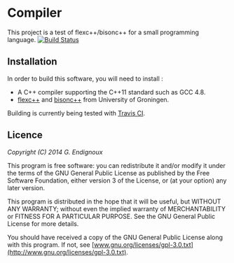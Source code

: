 # Compiler

This project is a test of flexc++/bisonc++ for a small programming language. [![Build Status](https://travis-ci.org/gendx/compiler.png?branch=master)](https://travis-ci.org/gendx/compiler)


## Installation

In order to build this software, you will need to install :
* A C++ compiler supporting the C++11 standard such as GCC 4.8.
* [flexc++](http://flexcpp.sourceforge.net/) and [bisonc++](http://bisoncpp.sourceforge.net/) from University of Groningen.

Building is currently being tested with [Travis CI](https://travis-ci.org).


## Licence

*Copyright (C) 2014  G. Endignoux*

This program is free software: you can redistribute it and/or modify it under the terms of the GNU General Public License as published by the Free Software Foundation, either version 3 of the License, or (at your option) any later version.

This program is distributed in the hope that it will be useful, but WITHOUT ANY WARRANTY; without even the implied warranty of MERCHANTABILITY or FITNESS FOR A PARTICULAR PURPOSE. See the GNU General Public License for more details.

You should have received a copy of the GNU General Public License along with this program. If not, see [www.gnu.org/licenses/gpl-3.0.txt](http://www.gnu.org/licenses/gpl-3.0.txt).

